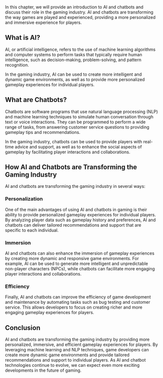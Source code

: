 
In this chapter, we will provide an introduction to AI and chatbots and discuss their role in the gaming industry. AI and chatbots are transforming the way games are played and experienced, providing a more personalized and immersive experience for players.

What is AI?
-----------

AI, or artificial intelligence, refers to the use of machine learning algorithms and computer systems to perform tasks that typically require human intelligence, such as decision-making, problem-solving, and pattern recognition.

In the gaming industry, AI can be used to create more intelligent and dynamic game environments, as well as to provide more personalized gameplay experiences for individual players.

What are Chatbots?
------------------

Chatbots are software programs that use natural language processing (NLP) and machine learning techniques to simulate human conversation through text or voice interactions. They can be programmed to perform a wide range of tasks, from answering customer service questions to providing gameplay tips and recommendations.

In the gaming industry, chatbots can be used to provide players with real-time advice and support, as well as to enhance the social aspects of gameplay by facilitating player interactions and collaborations.

How AI and Chatbots are Transforming the Gaming Industry
--------------------------------------------------------

AI and chatbots are transforming the gaming industry in several ways:

### Personalization

One of the main advantages of using AI and chatbots in gaming is their ability to provide personalized gameplay experiences for individual players. By analyzing player data such as gameplay history and preferences, AI and chatbots can deliver tailored recommendations and support that are specific to each individual.

### Immersion

AI and chatbots can also enhance the immersion of gameplay experiences by creating more dynamic and responsive game environments. For example, AI can be used to generate more intelligent and unpredictable non-player characters (NPCs), while chatbots can facilitate more engaging player interactions and collaborations.

### Efficiency

Finally, AI and chatbots can improve the efficiency of game development and maintenance by automating tasks such as bug testing and customer service. This allows developers to focus on creating richer and more engaging gameplay experiences for players.

Conclusion
----------

AI and chatbots are transforming the gaming industry by providing more personalized, immersive, and efficient gameplay experiences for players. By leveraging machine learning and NLP techniques, game developers can create more dynamic game environments and provide tailored recommendations and support to individual players. As AI and chatbot technologies continue to evolve, we can expect even more exciting developments in the future of gaming.
